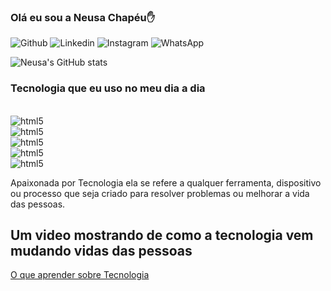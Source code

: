 
### Olá eu sou a Neusa Chapéu✋

![Github](https://img.shields.io/badge/GitHub-100000?style=for-the-badge&logo=github&logoColor=white)
![Linkedin](https://img.shields.io/badge/LinkedIn-0077B5?style=for-the-badge&logo=linkedin&logoColor=white)
![Instagram](https://img.shields.io/badge/Instagram-E4405F?style=for-the-badge&logo=instagram&logoColor=white)
![WhatsApp](https://img.shields.io/badge/WhatsApp-25D366?style=for-the-badge&logo=whatsapp&logoColor=white)


![Neusa's GitHub stats](https://github-readme-stats.vercel.app/api?username=Neusa1990&show_icons=true&theme=dracula)

### Tecnologia que eu uso no meu dia a dia

<div style="display: inline_block"><br/>
<img align="center" alt="html5" src="https://img.shields.io/badge/HTML5-E34F26?style=for-the-badge&logo=html5&logoColor=white">
<div style="display: inline_block"> 
<img align="center" alt="html5" src="https://img.shields.io/badge/JavaScript-F7DF1E?style=for-the-badge&logo=javascript&logoColor=black">
<div style="display: inline_block"> 
<img align="center" alt="html5" src="https://img.shields.io/badge/Python-14354C?style=for-the-badge&logo=python&logoColor=white" />
<div style="display: inline_block"> </>
<img align="center" alt="html5" src="https://img.shields.io/badge/MySQL-00000F?style=for-the-badge&logo=mysql&logoColor=white">
<div style="display: inline_block"> </>
<img align="center" alt="html5" src="https://img.shields.io/badge/C-00599C?style=for-the-badge&logo=c&logoColor=white"/>
</div>

Apaixonada por Tecnologia ela se refere a qualquer ferramenta, dispositivo ou processo que seja criado para resolver problemas ou melhorar a vida das pessoas.

## Um video mostrando de como a tecnologia vem mudando vidas das pessoas
[O que aprender sobre Tecnologia](https://youtu.be/ZsZ-3ZZMr0w?si=ObDrJkZyX4Za0azu)






